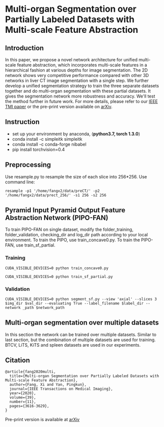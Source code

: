 # Multi-organ Segmentation over Partially Labeled Datasets with Multi-scale Feature Abstraction

## Introduction
In this paper, we propose a novel network architecture for unified multi-scale feature abstraction, which incorporates multi-scale features in a hierarchical fashion at various depths for image segmentation. 
The 2D network shows very competitive performance compared with other 3D networks in liver CT image segmentation with a single step. 
We further develop a unified segmentation strategy to train the three separate datasets together and do multi-organ segmentation with these partial datasets. It gives the segmentation network more robustness and accuracy. We'll test the method further in future work.
For more details, please refer to our [IEEE TMI paper](https://doi.org/10.1109/TMI.2020.3001036) or the pre-print version available on [arXiv](https://arxiv.org/pdf/2001.00208.pdf).

## Instruction
- set up your environment by anaconda, (**python3.7, torch 1.3.0**)
- conda install -c simpleitk simpleitk
- conda install -c conda-forge nibabel
- pip install torchvision=0.4

## Preprocessing
Use resample.py to resample the size of each slice into 256*256. Use command line:
```
resample -p1 '/home/fangx2/data/preCT/' -p2 '/home/fangx2/data/prect_256/' -s1 256 -s2 256
```
## Pyramid Input Pyramid Output Feature Abstraction Network (PIPO-FAN)
To train PIPO-FAN on single dataset, modify the folder_training, folder_validation, checking_dir and log_dir path according to your local environment. To train the PIPO, use train_concave0.py. To train the PIPO-FAN, use train_sf_partial.

### Training
```
CUDA_VISIBLE_DEVICES=0 python train_concave0.py
```
```
CUDA_VISIBLE_DEVICES=0 python train_sf_partial.py
```
### Validation
```
CUDA_VISIBLE_DEVICES=0 python segment_sf.py --view 'axial' --slices 3 $img_dir $val_dir --evaluating True --label_filename $label_dir --network _path $network_path
```

## Multi-organ segmentation over multiple datasets
In this section the network can be trained over multiple datasets. Similar to last section, but the combination of multiple datasets are used for training. BTCV, LiTS, KiTS and spleen datasets are used in our experiments.

## Citation
```
@article{fang2020multi,
  title={Multi-organ Segmentation over Partially Labeled Datasets with Multi-scale Feature Abstraction},
  author={Fang, Xi and Yan, Pingkun},
  journal={IEEE Transactions on Medical Imaging},
  year={2020},
  volume={39},
  number={11},
  pages={3616-3629},
}
```
Pre-print version is available at [arXiv](https://arxiv.org/abs/2001.00208)
